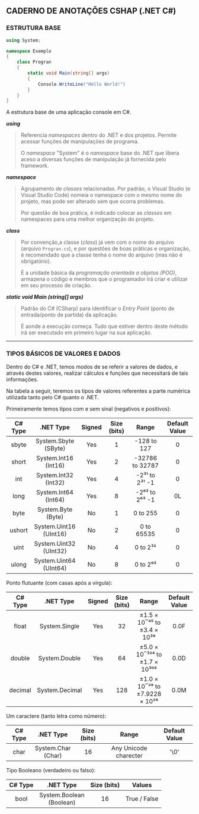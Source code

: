 ## CADERNO DE ANOTAÇÕES CSHAP (.NET C#)

### ESTRUTURA BASE

```c#
using System;

namespace Exemplo
{
	class Progran
	{
    	static void Main(string[] args)
        {
            Console.WriteLine("Hello World!")
        }
	}    
}
```

A estrutura base de uma aplicação console em C#.

***using***

> Referencia *namespaces* dentro do .NET e dos projetos. Permite acessar funções de manipulações de programa.
>
> O *namespace* "System" é o *namespace* base do .NET que libera aceso a diversas funções de manipulação já fornecida pelo framework.

***namespace***

> Agrupamento de *classes* relacionadas. Por padrão, o Visual Studio (e Visual Studio Code) nomeia o namespace com o mesmo nome do projeto, mas pode ser alterado sem que ocorra problemas.
>
> Por questão de boa prática, é indicado colocar as *classes* em namespaces para uma melhor organização do projeto.

***class***

> Por convenção,a classe (*class*) já vem com o nome do arquivo (arquivo `Progran.cs`), e por questões de boas práticas e organização, é recomendado que a classe tenha o nome do arquivo (mas não é obrigatório).
>
> É a unidade básica da *programação orientada a objetos (POO)*, armazena o código e membros que o programador irá criar e utilizar em seu processo de criação.

***static void Main (string[] args)***

> Padrão do C# (CSharp) para identificar o *Entry Point* (ponto de entrada/ponto de partida) da aplicação.
>
> É aonde a execução começa. Tudo que estiver dentro deste método irá ser executado em primeiro lugar na sua aplicação.

---

### TIPOS BÁSICOS DE VALORES E DADOS

Dentro do C# e .NET, temos modos de se referir a valores de dados, e através destes valores, realizar cálculos e funções que necessitará de tais informações.

Na tabela a seguir, teremos os tipos de valores referentes a parte numérica utilizada tanto pelo C# quanto o .NET.

Primeiramente temos tipos com e sem sinal (negativos e positivos):

| C# Type |          .NET Type          | Signed | Size (bits) |      Range      | Default Value |
| :-----: | :-------------------------: | :----: | :---------: | :-------------: | :-----------: |
|  sbyte  |  System.Sbyte<br />(SByte)  |  Yes   |      1      |   -128 to 127   |       0       |
|  short  |  System.Int16<br />(Int16)  |  Yes   |      2      | -32786 to 32787 |       0       |
|   int   |  System.Int32<br />(Int32)  |  Yes   |      4      | -2³¹ to 2³¹ -1  |       0       |
|  long   |  System.Int64<br />(Int64)  |  Yes   |      8      | -2⁶³ to 2⁶³ -1  |      0L       |
|  byte   |   System.Byte<br />(Byte)   |   No   |      1      |    0 to 255     |       0       |
| ushort  | System.Uint16<br />(UInt16) |   No   |      2      |   0 to 65535    |       0       |
|  uint   | System.Uint32<br />(UInt32) |   No   |      4      |    0 to 2³²     |       0       |
|  ulong  | System.Uint64<br />(UInt64) |   No   |      8      |    0 to 2⁶³     |       0       |

Ponto flutuante (com casas após a vírgula):

| C# Type |   .NET Type    | Signed | Size (bits) |             Range              | Default Value |
| :-----: | :------------: | :----: | :---------: | :----------------------------: | :-----------: |
|  float  | System.Single  |  Yes   |     32      |  ±1.5 × 10‾⁴⁵ to ±3.4 × 10³⁸   |     0.0F      |
| double  | System.Double  |  Yes   |     64      | ±5.0 × 10‾³²⁴ to ±1.7 × 10³⁰⁸  |     0.0D      |
| decimal | System.Decimal |  Yes   |     128     | ±1.0 × 10‾²⁸ to ±7.9228 × 10²⁸ |     0.0M      |

Um caractere (tanto letra como número):

| C# Type |        .NET Type        | Size (bits) |         Range         | Default Value |
| :-----: | :---------------------: | :---------: | :-------------------: | :-----------: |
|  char   | System.Char<br />(Char) |     16      | Any Unicode charecter |     '\0'      |

Tipo Booleano (verdadeiro ou falso):

| C# Type |           .NET Type           | Size (bits) |    Values    |
| :-----: | :---------------------------: | :---------: | :----------: |
|  bool   | System.Boolean<br />(Boolean) |     16      | True / False |

